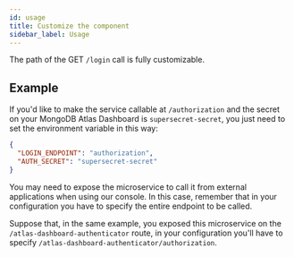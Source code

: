 ```yaml
---
id: usage
title: Customize the component
sidebar_label: Usage
---
```

The path of the GET `/login` call is fully customizable.

## Example

If you'd like to make the service callable at `/authorization` and the secret on your MongoDB Atlas Dashboard is `supersecret-secret`, you just need to set the environment variable in this way:

```json
{
  "LOGIN_ENDPOINT": "authorization",
  "AUTH_SECRET": "supersecret-secret"
}
```

You may need to expose the microservice to call it from external applications when using our console. In this case, remember that in your configuration you have to specify the entire endpoint to be called.

Suppose that, in the same example, you exposed this microservice on the `/atlas-dashboard-authenticator` route, in your configuration you'll have to specify `/atlas-dashboard-authenticator/authorization`.
